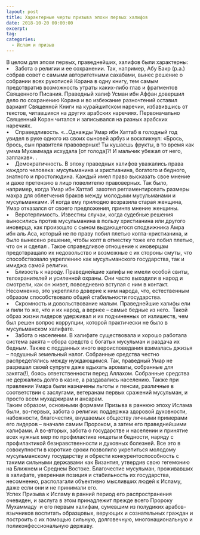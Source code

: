 ```yaml
---
layout: post
title: Характерные черты призыва эпохи первых халифов
date: 2018-10-20 00:00:00
excerpt:
tag:
categories:
  - Ислам и призыв
---
```


В целом для эпохи первых, праведнейших, халифов были характерны:<br>•    Забота о религии и ее сохранении. Так, например, Абу Бакр (р.а.) собрав совет с самыми авторитетными сахабами, вынес решение о собрании всех рукописей Корана в одну книгу, тем самым предотвратив возможность утраты каких-либо глав и фрагментов Священного Писания. Праведный халиф Усман ибн Аффан довершил дело по сохранению Корана и во избежание разночтений оставил вариант Священной Книги на курайшитском наречии, избавившись от текстов, читавшихся на других арабских наречиях. Первоначально Священный Коран читался и записывался на разных арабских наречиях. <br>•    Справедливость. «…Однажды Умар ибн Хаттаб в голодный год увидел в руке одного из своих сыновей арбуз и воскликнул: «Брось, брось, сын правителя правоверных! Ты кушаешь фрукты, в то время как умма Мухаммада исхудала [от голода]?! И мальчик убежал от него, заплакав». .<br>•    Демократичность. В эпоху праведных халифов уважались права каждого человека: мусульманина и христианина, богатого и бедного, знатного и простолюдина. Каждый имел право высказать свое мнение и даже претензию в лицо повелителю правоверных. Так было, например, когда Умар ибн Хаттаб  захотел регламентировать размеры махра для облегчения браков между молодыми мусульманами и мусульманками. И когда ему прилюдно возразила старая женщина, Умар отказался от своего предложения, приняв мнение женщины. <br>•    Веротерпимость. Известны случаи, когда судебные решения выносились против мусульманина в пользу христианина или другого иноверца, как произошло с сыном выдающегося сподвижника Амра ибн аль Аса, который не по праву побил плетью копта-христианина, и было вынесено решение, чтобы копт в отместку тоже его побил плетью, что он и сделал . Такое справедливое отношение к иноверцам предотвращало их недовольство и возможные с их стороны смуты, что способствовало укреплению как мусульманского государства, так и имиджа самой религии.<br>•    Близость к народу. Праведнейшие халифы не имели особой свиты, телохранителей и усиленной охраны. Они часто выходили в народ и смотрели, как он живет, повседневно вступая с ним в контакт. Несомненно, это укрепляло доверие к ним народа, что, естественным образом способствовало общей стабильности государства.<br>•    Скромность и довольствование малым. Праведнейшие халифы ели и пили то же, что и их народ, а вернее – самые бедные из него.  Такой образ жизни лидеров удерживал и их подчиненных от излишеств, чем был решен вопрос коррупции, которой практически не было в мусульманском халифате.<br>•    Забота о населении. В халифате существовала и хорошо работала система закята – сбора средств с богатых мусульман и раздача их бедным. Также с подданных иного вероисповедания взималась джизья – подушный земельный налог. Собранные средства честно распределялись между нуждающимся. Так, праведный Умар не разрешал своей супруге даже вдыхать ароматы, собранные для закята(!), боясь ответственности перед Аллахом. Собранные средства не держались долго в казне, а раздавались населению. Также при правлении Умара были назначены льготы и пенсии, различные в соответствии с заслугами, ветеранам первых сражений мусульман, и просто всем мухаджирам и ансарам. <br>Таким образом, основными формами Призыва в раннюю эпоху Ислама были, во-первых, забота о религии: поддержка здоровой духовности, набожности, благочестия, внушаемых обществу личными примерами его лидеров – вначале самим Пророком, а затем его праведнейшими халифами. А во-вторых, забота о государстве и населении и принятие всех нужных мер по профилактике нищеты и бедности, наряду с профилактикой безнравственности и духовных болезней. Все это в совокупности в короткие сроки позволило укрепиться молодому мусульманскому государству и обрести конкурентоспособность с такими сильными державами как Византия, утвердив свою гегемонию на Ближнем и Среднем Востоке. Благочестие мусульман, проживавших в халифате, уверенная позиция и стабильность их государства, несомненно, располагали объективно мысливших людей к Исламу, даже если они и не принимали его.<br>Успех Призыва к Исламу в ранний период его распространения очевиден, и заслуга в этом принадлежит прежде всего Пророку Мухаммаду  и его первым халифам, сумевшим из полудиких арабов-язычников воспитать образцовых, верующих и сознательных граждан и построить с их помощью сильную, долговечную, многонациональную и поликонфессиональную державу.